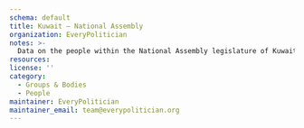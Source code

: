 ```yaml
---
schema: default
title: Kuwait — National Assembly
organization: EveryPolitician
notes: >-
  Data on the people within the National Assembly legislature of Kuwait.
resources:
license: ''
category:
  - Groups & Bodies
  - People
maintainer: EveryPolitician
maintainer_email: team@everypolitician.org
---
```

